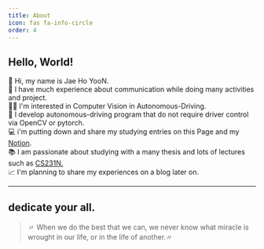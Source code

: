 ```yaml
---
title: About
icon: fas fa-info-circle
order: 4
---
```


## Hello, World!

👋 Hi, my name is Jae Ho YooN.<br>
👥 I have much experience about communication while doing many activities and project.<br>
👨‍💻 I'm interested in Computer Vision in Autonomous-Driving.<br>
🤖 I develop autonomous-driving program that do not require driver control via OpenCV or pytorch.<br>
💻 i'm putting down and share my studying entries on this Page and my <a class="highlight-link" href="https://www.notion.so/18490713817d403696812c57d0abe730" target="_blank" rel="noreferrer"> Notion</a>.<br>
📚 I am passionate about studying with a many thesis and lots of lectures such as <a class="highlight-link" href="https://cs231n.github.io/" target="_blank" rel="noreferrer"> CS231N.</a><br>
📈 I'm planning to share my experiences on a blog later on.


***

## dedicate your all.

> 〃 When we do the best that we can, we never know what miracle is wrought in our life, or in the life of another.〃
